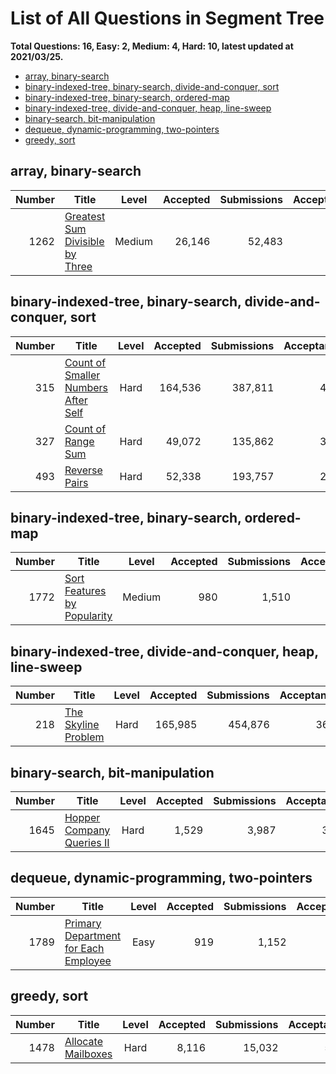 # List of All Questions in Segment Tree

**Total Questions: 16, Easy: 2, Medium: 4, Hard: 10, latest updated at 2021/03/25.**

- [array, binary-search](array-binary-search)
- [binary-indexed-tree, binary-search, divide-and-conquer, sort](binary-indexed-tree-binary-search-divide-and-conquer-sort)
- [binary-indexed-tree, binary-search, ordered-map](binary-indexed-tree-binary-search-ordered-map)
- [binary-indexed-tree, divide-and-conquer, heap, line-sweep](binary-indexed-tree-divide-and-conquer-heap-line-sweep)
- [binary-search, bit-manipulation](binary-search-bit-manipulation)
- [dequeue, dynamic-programming, two-pointers](dequeue-dynamic-programming-two-pointers)
- [greedy, sort](greedy-sort)

## array, binary-search

|Number|                                             Title                                              |Level |Accepted|Submissions|Acceptance|
|-----:|------------------------------------------------------------------------------------------------|:----:|-------:|----------:|---------:|
|  1262|[Greatest Sum Divisible by Three](https://leetcode.com/problems/greatest-sum-divisible-by-three)|Medium|  26,146|     52,483|       50%|


## binary-indexed-tree, binary-search, divide-and-conquer, sort

|Number|                                                 Title                                                  |Level|Accepted|Submissions|Acceptance|
|-----:|--------------------------------------------------------------------------------------------------------|:---:|-------:|----------:|---------:|
|   315|[Count of Smaller Numbers After Self](https://leetcode.com/problems/count-of-smaller-numbers-after-self)|Hard | 164,536|    387,811|       42%|
|   327|[Count of Range Sum](https://leetcode.com/problems/count-of-range-sum)                                  |Hard |  49,072|    135,862|       36%|
|   493|[Reverse Pairs](https://leetcode.com/problems/reverse-pairs)                                            |Hard |  52,338|    193,757|       27%|


## binary-indexed-tree, binary-search, ordered-map

|Number|                                         Title                                          |Level |Accepted|Submissions|Acceptance|
|-----:|----------------------------------------------------------------------------------------|:----:|-------:|----------:|---------:|
|  1772|[Sort Features by Popularity](https://leetcode.com/problems/sort-features-by-popularity)|Medium|     980|      1,510|       65%|


## binary-indexed-tree, divide-and-conquer, heap, line-sweep

|Number|                                 Title                                  |Level|Accepted|Submissions|Acceptance|
|-----:|------------------------------------------------------------------------|:---:|-------:|----------:|---------:|
|   218|[The Skyline Problem](https://leetcode.com/problems/the-skyline-problem)|Hard | 165,985|    454,876|       36%|


## binary-search, bit-manipulation

|Number|                                       Title                                        |Level|Accepted|Submissions|Acceptance|
|-----:|------------------------------------------------------------------------------------|:---:|-------:|----------:|---------:|
|  1645|[Hopper Company Queries II](https://leetcode.com/problems/hopper-company-queries-ii)|Hard |   1,529|      3,987|       38%|


## dequeue, dynamic-programming, two-pointers

|Number|                                                  Title                                                   |Level|Accepted|Submissions|Acceptance|
|-----:|----------------------------------------------------------------------------------------------------------|:---:|-------:|----------:|---------:|
|  1789|[Primary Department for Each Employee](https://leetcode.com/problems/primary-department-for-each-employee)|Easy |     919|      1,152|       80%|


## greedy, sort

|Number|                                Title                                 |Level|Accepted|Submissions|Acceptance|
|-----:|----------------------------------------------------------------------|:---:|-------:|----------:|---------:|
|  1478|[Allocate Mailboxes](https://leetcode.com/problems/allocate-mailboxes)|Hard |   8,116|     15,032|       54%|


